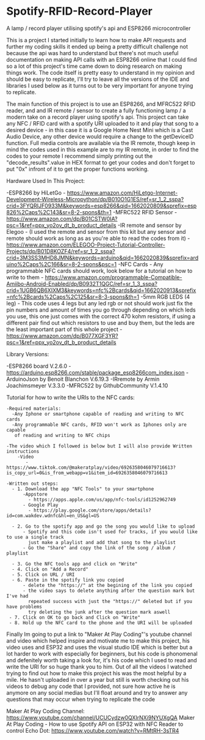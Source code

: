 # Spotify-RFID-Record-Player
A lamp / record player utilising spotify's api and ESP8266 microcontroller

This is a project I started initially to learn how to make API requests and further my coding skills
it ended up being a pretty difficult challenge not because the api was hard to understand but there's not 
much useful documentation on making API calls with an ESP8266 online that I could find so a lot of
this project's time came down to doing research on making things work. The code itself is pretty easy
to understand in my opinion and should be easy to replicate, I'll try to leave all the versions of the 
IDE and libraries I used below as it turns out to be very important for anyone trying to replicate. 

The main function of this project is to use an ESP8266, and MFRC522 RFID reader, and and IR remote / sensor
to create a fully functioning lamp / a modern take on a record player using spotify's api. This project
can take any NFC / RFID card with a spotify URI uploaded to it and play that song to a desired device -
in this case it is a Google Home Nest Mini which is a Cast Audio Device, any other device would require
a change to the getDeviceID function. Full media controls are available via the IR remote, though keep in
mind the codes used in this example are to my IR remote, in order to find the codes to your remote I 
recommend simply printing out the "decode_results".value in HEX format to get your codes and don't forget
to put "0x" infront of it to get the proper functions working. 


Hardware Used In This Project:

  -ESP8266 by HiLetGo
    - https://www.amazon.com/HiLetgo-Internet-Development-Wireless-Micropython/dp/B010O1G1ES/ref=sr_1_2_sspa?crid=3FYQRIJF0933M&keywords=esp8266&qid=1662020809&sprefix=esp826%2Caps%2C143&sr=8-2-spons&th=1
  -MFRC522 RFID Sensor 
    - https://www.amazon.com/dp/B01CSTW0IA?psc=1&ref=ppx_yo2ov_dt_b_product_details
  -IR remote and sensor by Elegoo
    - (I used the remote and sensor from this kit but any sensor and remote should work as long as 
       as you're able to read the codes from it)
    - https://www.amazon.com/ELEGOO-Project-Tutorial-Controller-Projects/dp/B01D8KOZF4/ref=sr_1_2_sspa?crid=3M3SS3MHD8JMN&keywords=arduino&qid=1662020839&sprefix=arduino%2Caps%2C166&sr=8-2-spons&psc=1
  -NFC Cards
    - Any programmable NFC cards should work, look below for a tutorial on how to write to them
    - https://www.amazon.com/programmable-Compatible-Amiibo-Android-Enabled/dp/B0932T1QGC/ref=sr_1_3_sspa?crid=1UGB6QB6XIXM3&keywords=nfc%2Bcards&qid=1662020913&sprefix=nfc%2Bcards%2Caps%2C125&sr=8-3-spons&th=1
  -5mm RGB LEDS (4 leg)
    - This code uses 4 legs but any led rgb or not should work just fix the pin numbers 
      and amount of times you go through depending on which leds you use, this one just 
      comes with the correct 470 kohm resistors, if using a different pair find out which
      resistors to use and buy them, but the leds are the least important part of this whole project
    - https://www.amazon.com/dp/B077XGF3YR?psc=1&ref=ppx_yo2ov_dt_b_product_details
  
  
Library Versions:

  -ESP8266 board V.2.6.0
    -https://arduino.esp8266.com/stable/package_esp8266com_index.json
  -ArduinoJson by Benoit Blanchon V.6.19.3
  -IRremote by Armin Joachimsmeyer V.3.3.0
  -MFRC522 by GithubCommunity V.1.4.10
  
  
  Tutorial for how to write the URIs to the NFC cards:
  
    -Required materials:
      -Any Iphone or smartphone capable of reading and writing to NFC cards
      -Any programmable NFC cards, RFID won't work as Iphones only are capable
       of reading and writing to NFC chips
       
    -The video which I followed is below but I will also provide Written instructions
        -Video 
           - https://www.tiktok.com/@makeratplay/video/6926358046079716613?is_copy_url=0&is_from_webapp=v1&item_id=6926358046079716613
           
    -Written out steps:
      - 1. Download the app "NFC Tools" to your smartphone
          -Appstore
            - https://apps.apple.com/us/app/nfc-tools/id1252962749
          - Google Play
            - https://play.google.com/store/apps/details?id=com.wakdev.wdnfc&hl=en_US&gl=US
      
      - 2. Go to the spotify app and go the song you would like to upload
          - Spotify and this code isn't used for tracks, if you would like to use a single track
            just make a playlist and add that song to the playlist
          - Go the "Share" and copy the link of the song / album / playlist
          
      - 3. Go the NFC tools app and click on "Write"
      - 4. Click on "Add a Record"
      - 5. Click on URL / URI
      - 6. Paste in the spotify link you copied
          - delete the "https://" at the begining of the link you copied
          - the video says to delete anything after the question mark but I've had
            repeated success with just the "https://" deleted but if you have problems
            try deleting the junk after the question mark aswell
     - 7. Click on OK to go back and Click on "Write"
     - 8. Hold up the NFC card to the phone and the URI will be uploaded
     
     
 Finally Im going to put a link to "Maker At Play Coding"'s youtube channel and video which
 helped inspire and motivate me to make this project, his video uses and ESP32 and uses the 
 visual studio IDE which is better but a lot harder to work with especially for beginners, but
 his code is phonomenal and defenitely worth taking a look for, it's his code which I used to 
 read and write the URI for so huge thank you to him. Out of all the videos I watched trying to 
 find out how to make this project his was the most helpful by a mile. He hasn't uploaded in over a 
 year but still is worth checking out his videos to debug any code that I provided, not sure how 
 active he is anymore on any social medias but I'll float around and try to answer any questions 
 that may occur when trying to replicate the code
 
 Maker At Play Coding Channel: https://www.youtube.com/channel/UCUCydzw0QXIrNXi9NYUXgQA
 Maker At Play Coding - How to use Spotify API on ESP32 with NFC Reader to control Echo Dot: https://www.youtube.com/watch?v=RMtRH-3sTR4
  
  
  
  
  
